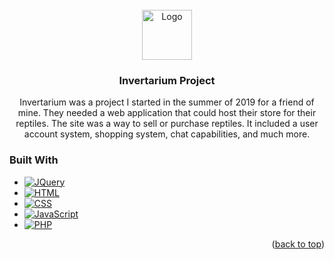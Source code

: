 <!-- PROJECT LOGO -->
<br />
<div align="center">
  <a href="https://github.com/MatthewPelter/Invertarium">
    <img src="images/logo.png" alt="Logo" width="80" height="80">
  </a>

<h3 align="center">Invertarium Project</h3>

  <p align="center">
    Invertarium was a project I started in the summer of 2019 for a friend of mine. They needed a web application that could host their store for their reptiles. The site was a way to sell or purchase reptiles. It included a user account system, shopping system, chat capabilities, and much more.
    <br />
  </p>
</div>


### Built With

* [![JQuery][JQuery.com]][JQuery-url]
* [![HTML][HTML]][JQuery-url]
* [![CSS][CSS]][JQuery-url]
* [![JavaScript][JavaScript]][JQuery-url]
* [![PHP][PHP]][JQuery-url]

<p align="right">(<a href="#readme-top">back to top</a>)</p>

<!-- MARKDOWN LINKS & IMAGES -->
<!-- https://www.markdownguide.org/basic-syntax/#reference-style-links -->
[JQuery.com]: https://img.shields.io/badge/jQuery-0769AD?style=for-the-badge&logo=jquery&logoColor=white
[JQuery-url]: https://jquery.com 
[HTML]: https://img.shields.io/badge/HTML-E34F26?style=for-the-badge&logo=HTML5&logoColor=white
[CSS]: https://img.shields.io/badge/CSS-1572B6?style=for-the-badge&logo=CSS3&logoColor=white
[JavaScript]: https://img.shields.io/badge/JavaScript-F7DF1E?style=for-the-badge&logo=JavaScript&logoColor=white
[PHP]: https://img.shields.io/badge/PHP-777BB4?style=for-the-badge&logo=php&logoColor=white

